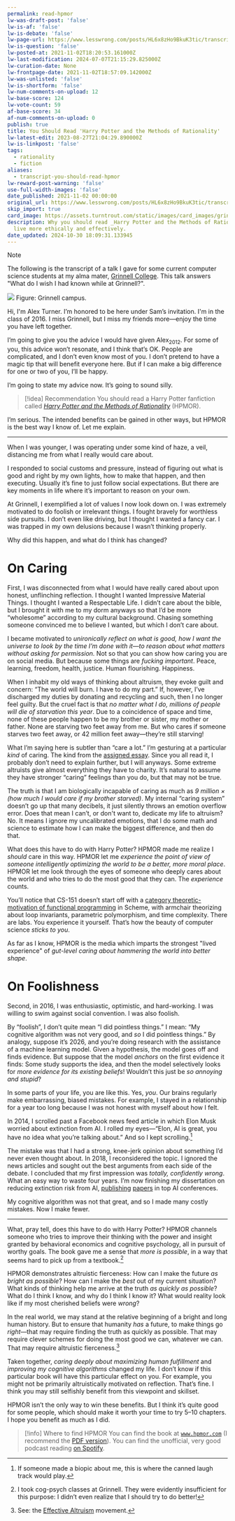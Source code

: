 ```yaml
---
permalink: read-hpmor
lw-was-draft-post: 'false'
lw-is-af: 'false'
lw-is-debate: 'false'
lw-page-url: https://www.lesswrong.com/posts/HL6x8zHo9BkuK3tic/transcript-you-should-read-hpmor
lw-is-question: 'false'
lw-posted-at: 2021-11-02T18:20:53.161000Z
lw-last-modification: 2024-07-07T21:15:29.825000Z
lw-curation-date: None
lw-frontpage-date: 2021-11-02T18:57:09.142000Z
lw-was-unlisted: 'false'
lw-is-shortform: 'false'
lw-num-comments-on-upload: 12
lw-base-score: 124
lw-vote-count: 59
af-base-score: 34
af-num-comments-on-upload: 0
publish: true
title: You Should Read 'Harry Potter and the Methods of Rationality'
lw-latest-edit: 2023-08-27T21:04:29.890000Z
lw-is-linkpost: 'false'
tags:
  - rationality
  - fiction
aliases:
  - transcript-you-should-read-hpmor
lw-reward-post-warning: 'false'
use-full-width-images: 'false'
date_published: 2021-11-02 00:00:00
original_url: https://www.lesswrong.com/posts/HL6x8zHo9BkuK3tic/transcript-you-should-read-hpmor
skip_import: true
card_image: https://assets.turntrout.com/static/images/card_images/grinnell.png
description: Why you should read _Harry Potter and the Methods of Rationality_ to
  live more ethically and effectively.
date_updated: 2024-10-30 18:09:31.133945
---
```




> [!note]
> The following is the transcript of a talk I gave for some current computer science students at my alma mater, [Grinnell College](https://www.grinnell.edu/). This talk answers "What do I wish I had known while at Grinnell?".

![](https://assets.turntrout.com/static/images/posts/grinnell.avif)
Figure: Grinnell campus.

Hi, I'm Alex Turner. I’m honored to be here under Sam’s invitation. I'm in the class of 2016. I miss Grinnell, but I miss my friends more—enjoy the time you have left together.

I’m going to give you the advice I would have given Alex<sub>2012</sub>. For some of you, this advice won’t resonate, and I think that’s OK. People are complicated, and I don’t even know most of you. I don’t pretend to have a magic tip that will benefit everyone here. But if I can make a big difference for one or two of you, I’ll be happy.

I’m going to state my advice now. It’s going to sound silly.

> [!idea] Recommendation
> You should read a Harry Potter fanfiction called [_Harry Potter and the Methods of Rationality_](https://cdn.jsdelivr.net/gh/rjl20/hpmor@0c10d2e8b6bd68e88fd2fc6e6b233140917e7314/out/hpmor.pdf) (HPMOR).

I’m serious. The intended benefits can be gained in other ways, but HPMOR is the best way I know of. Let me explain.

---

When I was younger, I was operating under some kind of haze, a veil, distancing me from what I really would care about.

I responded to social customs and pressure, instead of figuring out what is good and right by my own lights, how to make that happen, and then executing. Usually it’s fine to just follow social expectations. But there are key moments in life where it’s important to reason on your own.

At Grinnell, I exemplified a lot of values I now look down on. I was extremely motivated to do foolish or irrelevant things. I fought bravely for worthless side pursuits. I don’t even like driving, but I thought I wanted a fancy car. I was trapped in my own delusions because I wasn’t thinking properly.

Why did this happen, and what do I think has changed?

# On Caring

First, I was disconnected from what I would have really cared about upon honest, unflinching reflection. I thought I wanted Impressive Material Things. I thought I wanted a Respectable Life. I didn’t care about the bible, but I brought it with me to my dorm anyways so that I’d be more “wholesome” according to my cultural background. Chasing something someone convinced me to believe I wanted, but which I don’t care about.

I became motivated to _unironically_ _reflect on what is good, how I want the universe to look by the time I’m done with it—to reason about what matters without asking for permission._ Not so that you can show how caring you are on social media. But because some things are _fucking important_. Peace, learning, freedom, health, justice. Human flourishing. Happiness.

When I inhabit my old ways of thinking about altruism, they evoke guilt and concern: “The world will burn. I have to do my part.” If, however, I’ve discharged my duties by donating and recycling and such, then I no longer feel guilty. But the cruel fact is that _no matter what I do, millions of people will die of starvation this year_. Due to a coincidence of space and time, none of these people happen to be my brother or sister, my mother or father. None are starving two feet away from me. But who cares if someone starves two feet away, or 42 million feet away—they’re still starving!

What I’m saying here is subtler than “care a lot.” I’m gesturing at a particular _kind_ of caring. The kind from the [assigned essay](https://forum.effectivealtruism.org/posts/hkimyETEo76hJ6NpW/on-caring?utm_sq=guavacgepf&utm_source=facebook&utm_medium=social&utm_campaign=effectivealtruism&utm_content=calltoactioninspire&fbclid=IwAR0q7gi4HzMJi4bxpIroWzd9CxnKhW5qbrxCyHkdF0-uFugQobk02p1_a8E). Since you all read it, I probably don’t need to explain further, but I will anyways. Some extreme altruists give almost everything they have to charity. It’s natural to assume they have stronger “caring” feelings than you do, but that may not be true.

The truth is that I am biologically incapable of caring as much as _9 million × (how much I would care if my brother starved)_. My internal “caring system” doesn’t go up that many decibels, it just silently throws an emotion overflow error. Does that mean I can’t, or don't want to, dedicate my life to altruism? No. It means I ignore my uncalibrated emotions, that I do some math and science to estimate how I can make the biggest difference, and then do that.

What does this have to do with Harry Potter? HPMOR made me realize I _should_ care in this way. HPMOR let me _experience the point of view of someone intelligently optimizing the world to be a better, more moral place_. HPMOR let me look through the eyes of someone who deeply cares about the world and who tries to do the most good that they can. The _experience_ counts.

You’ll notice that CS-151 doesn’t start off with a [category theoretic-motivation of functional programming](https://bartoszmilewski.com/2014/10/28/category-theory-for-programmers-the-preface/) in Scheme, with armchair theorizing about loop invariants, parametric polymorphism, and time complexity. There are labs. You experience it yourself. That’s how the beauty of computer science _sticks to you_.

As far as I know, HPMOR is the media which imparts the strongest "lived experience" of _gut-level caring about hammering the world into better shape_.

# On Foolishness

Second, in 2016, I was enthusiastic, optimistic, and hard-working. I was willing to swim against social convention. I was also foolish.

By “foolish”, I don’t quite mean “I did pointless things.” I mean: “My cognitive algorithm was not very good, and _so_ I did pointless things.” By analogy, suppose it’s 2026, and you’re doing research with the assistance of a machine learning model. Given a hypothesis, the model goes off and finds evidence. But suppose that the model _anchors_ on the first evidence it finds: Some study supports the idea, and then the model selectively looks for _more evidence for its existing beliefs_! Wouldn’t this just be _so annoying and stupid_?

In some parts of your life, you are like this. Yes, _you_. Our brains regularly make embarrassing, biased mistakes. For example, I stayed in a relationship for a year too long because I was not honest with myself about how I felt.

In 2014, I scrolled past a Facebook news feed article in which Elon Musk worried about extinction from AI. I rolled my eyes—“Elon, AI is great, you have no idea what you’re talking about.” And so I kept scrolling.[^laugh]

[^laugh]: If someone made a biopic about me, this is where the canned laugh track would play.

The mistake was that I had a strong, knee-jerk opinion about something I’d never even thought about. In 2018, I reconsidered the topic. I ignored the news articles and sought out the best arguments from each side of the debate. I concluded that my first impression was _totally, confidently wrong_. What an easy way to waste four years. I’m now finishing my dissertation on reducing extinction risk from AI, [publishing](https://papers.nips.cc/paper/2020/file/f50a6c02a3fc5a3a5d4d9391f05f3efc-Paper.pdf) [papers](https://arxiv.org/pdf/1912.01683.pdf) in top AI conferences.

My cognitive algorithm was not that great, and so I made many costly mistakes. Now I make fewer.

---

What, pray tell, does this have to do with Harry Potter? HPMOR channels someone who tries to improve their thinking with the power and insight granted by behavioral economics and cognitive psychology, all in pursuit of worthy goals. The book gave me a sense that _more is possible_, in a way that seems hard to pick up from a textbook.[^psych]

[^psych]: I took cog-psych classes at Grinnell. They were evidently insufficient for this purpose: I didn’t even realize that I should try to do better!

HPMOR demonstrates altruistic fierceness: How can I make the future _as bright as possible_? How can I make the _best_ out of my current situation? What kinds of thinking help me arrive at the truth _as quickly as possible_? What do I think I know, and why do I think I know it? What would reality look like if my most cherished beliefs were _wrong_?

In the real world, we may stand at the relative beginning of a bright and long human history. But to ensure that humanity _has_ a future, to make things go _right_—that may require finding the truth as quickly as possible. That may require clever schemes for doing the most good we can, whatever we can. That may require altruistic fierceness.[^fierce]

[^fierce]: See: the [Effective Altruism](https://www.effectivealtruism.org/) movement.

Taken together, _caring deeply about maximizing human fulfillment_ and _improving my cognitive algorithms_ changed my life. I don’t know if this particular book will have this particular effect on you. For example, you might not be primarily altruistically motivated on reflection. That’s fine. I think you may still selfishly benefit from this viewpoint and skillset.

HPMOR isn’t the only way to win these benefits. But I think it’s quite good for some people, which should make it worth your time to try 5–10 chapters. I hope you benefit as much as I did.

> [!info] Where to find HPMOR
> You can find the book at [`www.hpmor.com`](http://www.hpmor.com) (I recommend the [PDF version](https://cdn.jsdelivr.net/gh/rjl20/hpmor@0c10d2e8b6bd68e88fd2fc6e6b233140917e7314/out/hpmor.pdf)). You can find the unofficial, very good podcast reading [on Spotify](https://open.spotify.com/playlist/4JQT5fmI8EJBiISLX06sZt?si=d4924f208e96429d).
